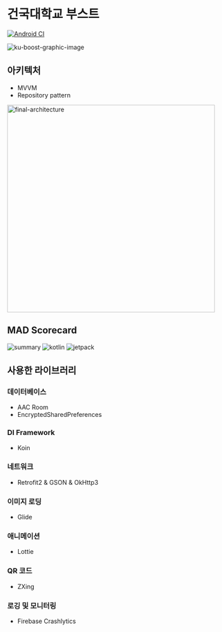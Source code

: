 # 건국대학교 부스트

[![Android CI](https://github.com/sys09270883/ku-boost-android/workflows/CI%20workflow/badge.svg)](https://github.com/sys09270883/ku-boost-android/)

![ku-boost-graphic-image](https://user-images.githubusercontent.com/50787869/108175584-4c7e6a00-7144-11eb-8b6e-02b35d6c50aa.jpg)


## 아키텍처
- MVVM
- Repository pattern
<img width="480" alt="final-architecture" src="https://user-images.githubusercontent.com/50787869/104835701-ab558700-58eb-11eb-87d1-d2d4910fa473.png">

## MAD Scorecard
![summary](https://user-images.githubusercontent.com/50787869/108174752-3623de80-7143-11eb-9195-6d99781c5416.png)
![kotlin](https://user-images.githubusercontent.com/50787869/108174800-476ceb00-7143-11eb-9c69-de421240723f.png)
![jetpack](https://user-images.githubusercontent.com/50787869/108174806-4936ae80-7143-11eb-93da-3433eb036443.png)

## 사용한 라이브러리
### 데이터베이스
- AAC Room
- EncryptedSharedPreferences

### DI Framework
- Koin

### 네트워크
- Retrofit2 & GSON & OkHttp3

### 이미지 로딩
- Glide

### 애니메이션
- Lottie

### QR 코드
- ZXing

### 로깅 및 모니터링
- Firebase Crashlytics
